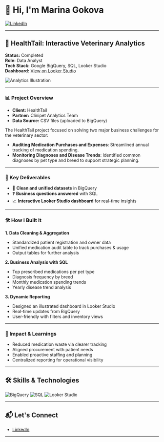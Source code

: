 
# 👋 Hi, I'm Marina Gokova

[![LinkedIn](https://img.shields.io/badge/LinkedIn-blue?style=flat-square&logo=linkedin&link=https://www.linkedin.com/in/marianna-gokova)](https://www.linkedin.com/in/marianna-gokova)

---

## 🐾 HealthTail: Interactive Veterinary Analytics

**Status:** Completed  
**Role:** Data Analyst  
**Tech Stack:** Google BigQuery, SQL, Looker Studio  
**Dashboard:** [View on Looker Studio](https://lookerstudio.google.com/s/pJO8lrwf1zs)

![Analytics Illustration](https://user-images.githubusercontent.com/placeholder/analytics-illustration.png)

---

### 📊 Project Overview

- **Client:** HealthTail  
- **Partner:** Clinipet Analytics Team  
- **Data Source:** CSV files (uploaded to BigQuery)

The HealthTail project focused on solving two major business challenges for the veterinary sector:
- **Auditing Medication Purchases and Expenses**: Streamlined annual tracking of medication spending.
- **Monitoring Diagnoses and Disease Trends**: Identified common diagnoses by pet type and breed to support strategic planning.

---

### 🚀 Key Deliverables

- 📂 **Clean and unified datasets** in BigQuery
- ❓ **Business questions answered** with SQL
- 📈 **Interactive Looker Studio dashboard** for real-time insights

---

### 🛠️ How I Built It

**1. Data Cleaning & Aggregation**  
- Standardized patient registration and owner data  
- Unified medication audit table to track purchases & usage  
- Output tables for further analysis

**2. Business Analysis with SQL**  
- Top prescribed medications per pet type  
- Diagnosis frequency by breed  
- Monthly medication spending trends  
- Yearly disease trend analysis

**3. Dynamic Reporting**  
- Designed an illustrated dashboard in Looker Studio  
- Real-time updates from BigQuery  
- User-friendly with filters and inventory views

---

### 🌟 Impact & Learnings

- Reduced medication waste via clearer tracking
- Aligned procurement with patient needs
- Enabled proactive staffing and planning
- Centralized reporting for operational visibility

---

## 🛠️ Skills & Technologies

![BigQuery](https://img.shields.io/badge/Google%20BigQuery-4285F4?style=flat-square&logo=googlebigquery&logoColor=white)
![SQL](https://img.shields.io/badge/SQL-4479A1?style=flat-square&logo=postgresql&logoColor=white)
![Looker Studio](https://img.shields.io/badge/Looker%20Studio-4285F4?style=flat-square&logo=googleanalytics&logoColor=white)

---

## 📬 Let's Connect

- [LinkedIn](https://www.linkedin.com/in/marianna-gokova)

---
